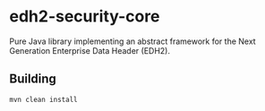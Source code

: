 edh2-security-core
==================

Pure Java library implementing an abstract framework for the Next Generation 
Enterprise Data Header (EDH2). 

## Building

```
mvn clean install
```

